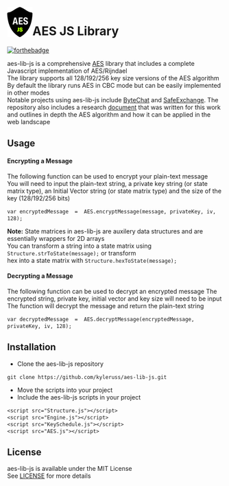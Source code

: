 <img src="preview/Logo.png" align="left" />

# AES JS Library

[![forthebadge](https://forthebadge.com/images/badges/made-with-javascript.svg)](https://forthebadge.com)

aes-lib-js is a comprehensive [AES](https://en.wikipedia.org/wiki/Advanced_Encryption_Standard) library that includes a complete Javascript implementation of AES/Rijndael  
The library supports all 128/192/256 key size versions of the AES algorithm  
By default the library runs AES in CBC mode but can be easily implemented in other modes  
Notable projects using aes-lib-js include [ByteChat](https://github.com/kyleruss/byte-chat) and [SafeExchange](https://github.com/kyleruss/safe-exchange). 
The repository also includes a research [document](AESAppliedInWebTechnology.pdf) that was written for this work and outlines in depth the AES algorithm and how it can be applied in the web landscape

## Usage
#### Encrypting a Message
The following function can be used to encrypt your plain-text message  
You will need to input the plain-text string, a private key string (or state matrix type), an Initial Vector string (or state matrix type) and the size of the key (128/192/256 bits)

```
var encryptedMessage  =  AES.encryptMessage(message, privateKey, iv, 128);
```

**Note:** State matrices in aes-lib-js are auxilery data structures and are essentially wrappers for 2D arrays  
You can transform a string into a state matrix using `Structure.strToState(message);` or transform  
hex into a state matrix with `Structure.hexToState(message);`  

#### Decrypting a Message
The following function can be used to decrypt an encrypted message
The encrypted string, private key, initial vector and key size will need to be input
The function will decrypt the message and return the plain-text string

```
var decryptedMessage  =  AES.decryptMessage(encryptedMessage, privateKey, iv, 128);
```

## Installation
- Clone the aes-lib-js repository
```
git clone https://github.com/kyleruss/aes-lib-js.git
```

- Move the scripts into your project
- Include the aes-lib-js scripts in your project
```
<script src="Structure.js"></script>
<script src="Engine.js"></script>
<script src="KeySchedule.js"></script>
<script src="AES.js"></script>
```

## License
aes-lib-js is available under the MIT License  
See [LICENSE](LICENSE) for more details
